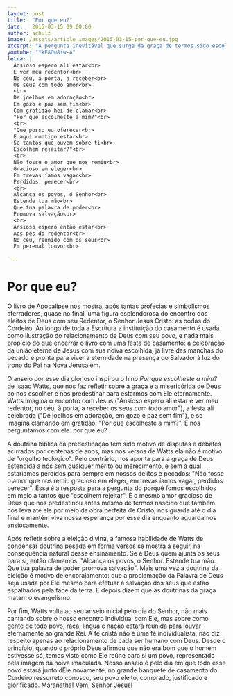 ```yaml
---
layout: post
title:  "Por que eu?"
date:   2015-03-15 09:00:00
author: schulz
image: /assets/article_images/2015-03-15-por-que-eu.jpg
excerpt: "A pergunta inevitável que surge da graça de termos sido escolhidos por Deus: \"Por que escolheste a mim?\"."
youtube: "YkE8Ou8iw-A"
letra: |
  Ansioso espero ali estar<br>
  E ver meu redentor<br>
  No céu, à porta, a receber<br>
  Os seus com todo amor<br>
  <br>
  De joelhos em adoração<br>
  Em gozo e paz sem fim<br>
  Com gratidão hei de clamar<br>
  "Por que escolheste a mim?"<br>
  <br>
  "Que posso eu oferecer<br>
  E aqui contigo estar<br>
  Se tantos que ouvem sobre ti<br>
  Escolhem rejeitar?"<br>
  <br>
  Não fosse o amor que nos remiu<br>
  Gracioso em eleger<br>
  Em trevas íamos vagar<br>
  Perdidos, perecer<br>
  <br>
  Alcança os povos, ó Senhor<br>
  Estende tua mão<br>
  Que tua palavra de poder<br>
  Promova salvação<br>
  <br>
  Ansioso espero então estar<br>
  Aos pés do redentor<br>
  No céu, reunido com os seus<br>
  Em perenal louvor<br>

---
```


# Por que eu?

O livro de Apocalipse nos mostra, após tantas profecias e simbolismos aterradores,  quase no final, uma figura esplendorosa do encontro dos eleitos de Deus com seu Redentor, o Senhor Jesus Cristo: as bodas do Cordeiro. Ao longo de toda a Escritura a instituição do casamento é usada como ilustração do relacionamento de Deus com seu povo, e nada mais propício do que encerrar o livro com uma festa de casamento: a celebração da união eterna de Jesus com sua noiva escolhida, já livre das manchas do pecado e pronta para viver a eternidade na presença do Salvador à luz do trono do Pai na Nova Jerusalém.

O anseio por esse dia glorioso inspirou o hino *Por que escolheste a mim?* de Isaac Watts, que nos faz refletir sobre a graça e a misericórida de Deus ao nos escolher e nos predestinar para estarmos com Ele eternamente. Watts imagina o encontro com Jesus ("Ansioso espero ali estar e ver meu redentor, no céu, à porta, a receber os seus com todo amor"), a festa ali celebrada ("De joelhos em adoração, em gozo e paz sem fim"), e se imagina clamando em gratidão: "Por que escolheste a mim?". E nós perguntamos com ele: por que eu?

A doutrina bíblica da predestinação tem sido motivo de disputas e debates acirrados por centenas de anos, mas nos versos de Watts ela não é motivo de "orgulho teológico". Pelo contrário, nos aponta para a graça de Deus estendida a nós sem qualquer mérito ou merecimento, e sem a qual estaríamos perdidos para sempre em nossos delitos e pecados: "Não fosse o amor que nos remiu gracioso em eleger, em trevas íamos vagar, perdidos perecer". Essa é a resposta para a pergunta do porquê fomos escolhidos em meio a tantos que "escolhem rejeitar". É o mesmo amor gracioso de Deus que nos predestinou antes mesmo de termos nascido que também nos leva até ele por meio da obra perfeita de Cristo, nos guarda até o dia final e mantém viva nossa esperança por esse dia enquanto aguardamos ansiosamente.

Após refletir sobre a eleição divina, a famosa habilidade de Watts de condensar doutrina pesada em forma versos se mostra a seguir, na consequência natural desse ensinamento. Se é Deus quem ajunta os seus para si, então clamamos: "Alcança os povos, ó Senhor. Estende tua mão. Que tua palavra de poder promova salvação". Mais uma vez  a doutrina da eleição é motivo de encorajamento: que a proclamação da Palavra de Deus seja usada por Ele mesmo para efetuar a salvação dos seus que estão espalhados pela face da terra. E depois dizem que as doutrinas da graça matam o evangelismo.

Por fim, Watts volta ao seu anseio inicial pelo dia do Senhor, não mais cantando sobre o nosso encontro individual com Ele, mas sobre como gente de todo povo, raça, língua e nação estará reunida para louvar eternamente ao grande Rei. A fé cristã não é uma fé individualista; não diz respeito apenas ao relacionamento de cada ser humano com Deus. Desde o princípio, quando o próprio Deus afirmou que não era bom que o homem estivesse só, temos visto como Ele reúne para si um povo, representado pela imagem da noiva imaculada. Nosso anseio é pelo dia em que todo esse povo estará junto dEle novamente, no grande banquete de casamento do Cordeiro ressurreto conosco, seu povo eleito, comprado, justificado e glorificado. Maranatha! Vem, Senhor Jesus!
